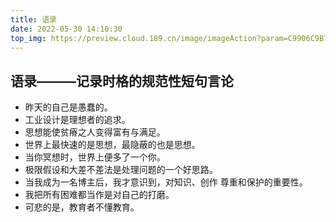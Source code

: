 ```yaml
---
title: 语录
date: 2022-05-30 14:10:30
top_img: https://preview.cloud.189.cn/image/imageAction?param=C9906C9B7AEF076C451AB9A46DD597D3F9F2E88B39B3CF6D6616839D05060BEDA15D30DA4199B172EF3C10F22D3A8A8F59527B611317314337892A022463A7A4A7B0127D86FD416D4D221FC21DE5BA0DEAF4BEEFAB192E7A03B25C884677AFED58891F9049777445D093B921C61EFEFF
---
```


## 语录———记录时格的规范性短句言论

<!-- 无序列表 -->

- 昨天的自己是愚蠢的。
- 工业设计是理想者的追求。
- 思想能使贫瘠之人变得富有与满足。
- 世界上最快速的是思想，最隐蔽的也是思想。
- 当你冥想时，世界上便多了一个你。
- 极限假设和大差不差法是处理问题的一个好思路。
- 当我成为一名博主后，我才意识到，对知识、创作 尊重和保护的重要性。
- 我把所有困难都当作是对自己的打磨。
- 可悲的是，教育者不懂教育。